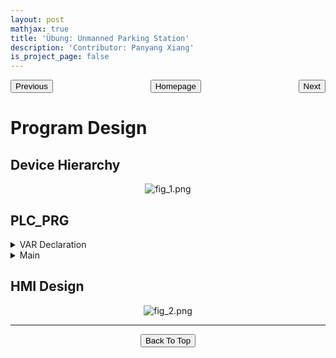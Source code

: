 ```yaml
---
layout: post
mathjax: true
title: 'Übung: Unmanned Parking Station'
description: 'Contributor: Panyang Xiang'
is_project_page: false
---
```



<p style="text-align:center;">
<button type="button" onclick="window.location.href='index.html';">Homepage</button>
<span style="float:left;"><button type="button" onclick="window.location.href='übung04_solarSystem.html';">Previous</button></span>
<span style="float:right;"><button type="button" onclick="window.location.href='übung06_trafficLight.html';">Next</button></span>
</p>

# Program Design
## Device Hierarchy
<p align="center">
    <img src="https://drive.google.com/uc?export=view&id=144tPOrLw4vnmEzM3T_-qE1MG6a5rSsn_" alt="fig_1.png">
</p>

## PLC_PRG
<details>
    <summary>VAR Declaration</summary>
    
```
PROGRAM PLC_PRG
VAR
	power: BOOL;//开机与关机
	fbpower1, fbpower2: MC_Power;//两个轴使能命名
	hideinlight, hideoutlight: BOOL;//隐藏入口与出口的屏幕显示内容
	hideseefee: BOOL;//隐藏停车费显示内容
	parkin, parkout: BOOL;//进入停车与离开感应
	moveabs1, moveabs2: MC_MoveAbsolute;//两个轴的绝对运动命名
	moverela1, moverela2: MC_MoveRelative;//两个轴的相对运动命名
	hideclose1: BOOL:= FALSE;//隐藏入口闸口的关闭状态
	hideclose2: BOOL:= FALSE;//隐藏出口闸口的关闭状态
	hideopen1: BOOL:= TRUE;//隐藏入口闸口的开启状态
	hideopen2: BOOL:= TRUE;//隐藏出口闸口的开启状态
	payfee: BOOL;//缴费
	carpass1, carpass2: BOOL;//汽车在入口与出口通过的感应
	fullnum: INT:= 1;//总车位数
	fullnotice: BOOL;//停车已满提示
	counter: CTU;//计数器
END_VAR
```

</details>

<details>
    <summary>Main</summary>
    
```
//初始化使能，MC_moveabsolute与MC_moverelative功能块
moveabs1(Axis:= AxisX, Execute:= FALSE);
moveabs2(Axis:= AxisY, Execute:= FALSE);
moverela1(Axis:= AxisX, Execute:= FALSE);
moverela2(Axis:= AxisY, Execute:= FALSE);
fbpower1(Axis:= AxisX, Enable:= TRUE, bRegulatorOn:= FALSE, bDriveStart:= FALSE);
fbpower2(Axis:= AxisY, Enable:= TRUE, bRegulatorOn:= FALSE, bDriveStart:= FALSE);

//点击开机/关机按钮让轴使能或不使能
IF power THEN
	fbpower1(Axis:= AxisX, Enable:= TRUE, bRegulatorOn:= TRUE, bDriveStart:= TRUE);
	fbpower2(Axis:= AxisY, Enable:= TRUE, bRegulatorOn:= TRUE, bDriveStart:= TRUE);
ELSE
	power:= FALSE;
END_IF

//如果轴使能，进口与出口屏幕亮起；如果没使能，屏幕不亮
IF fbpower1.Status THEN
	hideinlight:= FALSE;
ELSE
	hideinlight:= TRUE;
END_IF

IF fbpower2.status THEN
	hideoutlight:= FALSE;
	hideseefee:= FALSE;
ELSE
	hideoutlight:= TRUE;
	hideseefee:= TRUE;
END_IF

//如果检测到有车停入，轴开使正方向相对运动至90度
IF parkin THEN
	moverela1(Axis:= AxisX, Execute:= TRUE, Distance:= 90, Velocity:= 40, Acceleration:= 10, Deceleration:= 10);
END_IF
IF moverela1.Done THEN//如果运动完毕，闸口开启
	hideclose1:= TRUE;
	hideopen1:= FALSE;
	moverela1(Axis:= AxisX, Execute:= FALSE);//复位相对运动块
END_IF

//如果检测到入口车在闸口开启后已经完全通过，闸口开始关闭
IF carpass1 THEN
	moveabs1(Axis:= AxisX, Execute:= TRUE, Position:= 0, Velocity:= 40, Acceleration:= 10, Deceleration:= 10, Direction:= MC_Direction.Negative);
END_IF
IF moveabs1.Done THEN
	moveabs1(Axis:= AxisX, Execute:= FALSE);
	hideopen1:= TRUE;
	hideclose1:= FALSE;
END_IF
	
	
//如果检测到有车离开，轴开使反方向运动至90度
IF parkout THEN
	IF payfee THEN
		moverela2(Axis:= AxisY, Execute:= TRUE, Distance:= -90, Velocity:= 40, Acceleration:= 10, Deceleration:= 10);
	END_IF
END_IF
IF moverela2.Done THEN//如果运动完毕，闸口开启
	hideclose2:= TRUE;
	hideopen2:= FALSE;
	parkout:= FALSE;
END_IF
		
//如果检测到出口处车辆已经完全离开，闸口开始关闭
IF carpass2 THEN
	moveabs2(Axis:= AxisY, Execute:= TRUE, Position:= 0, Velocity:= 40, Acceleration:= 10, Deceleration:= 10, Direction:= MC_Direction.Positive);
END_IF
IF moveabs2.Done THEN
	moveabs2(Axis:= AxisY, Execute:= FALSE);
	hideopen2:= TRUE;
	hideclose2:= FALSE;
END_IF
```

</details>

## HMI Design
<p align="center">
    <img src="https://drive.google.com/uc?export=view&id=1bgIUzOesgOdvlN7-hHNwU3WGxtKTCchz" alt="fig_2.png">
</p>



***


<p style="text-align:center;">
<button type="button" onclick="window.location.href='#top';">Back To Top</button>
<p>
